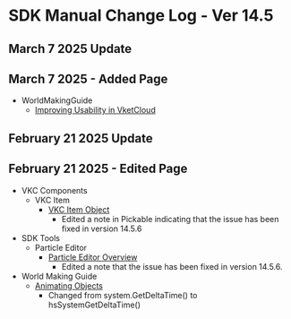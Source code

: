 # SDK Manual Change Log - Ver 14.5

## March 7 2025 Update

## March 7 2025 - Added Page 

- WorldMakingGuide
  - [Improving Usability in VketCloud](https://vrhikky.github.io/VketCloudSDK_Documents/14.5/WorldMakingGuide/VketCloudUsability.html)


## February 21 2025 Update

## February 21 2025 - Edited Page

- VKC Components
  - VKC Item
    - [VKC Item Object](https://vrhikky.github.io/VketCloudSDK_Documents/14.5/VKCComponents/VKCItemObject.html)
      - Edited a note in Pickable indicating that the issue has been fixed in version 14.5.6
- SDK Tools
  - Particle Editor
    - [Particle Editor Overview](https://vrhikky.github.io/VketCloudSDK_Documents/14.5/en/particleeditor/pe_about_particleeditor.html)
      - Edited a note that the issue has been fixed in version 14.5.6.
- World Making Guide
    - [Animating Objects](https://vrhikky.github.io/VketCloudSDK_Documents/14.5/WorldMakingGuide/PropAnimation.html)
        - Changed from system.GetDeltaTime() to hsSystemGetDeltaTime()
